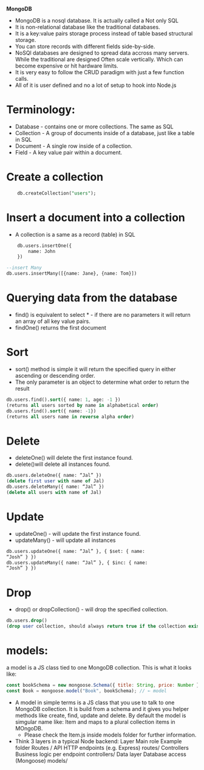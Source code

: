 **MongoDB**

- MongoDB is a nosql database. It is actually called a Not only SQL
- It is non-relational database like the traditional databases.
- It is a key:value pairs storage process instead of table based structural storage.
- You can store records with different fields side-by-side.
- NoSQl databases are designed to spread data accross many servers. While the traditional are designed Often scale vertically. Which can become expensive or hit hardware limits.
- It is very easy to follow the CRUD paradigm with just a few function calls.
- All of it is user defined and no a lot of setup to hook into Node.js

# Terminology:

- Database - contains one or more collections. The same as SQL
- Collection - A group of documents inside of a database, just like a table in SQL
- Document - A single row inside of a collection.
- Field - A key value pair within a document.

# Create a collection

```sql
    db.createCollection("users");
```

# Insert a document into a collection

- A collection is a same as a record (table) in SQL

```sql
    db.users.insertOne({
        name: John
    })

--insert Many
db.users.insertMany([{name: Jane}, {name: Tom}])

```

# Querying data from the database

- find() is equivalent to select \* - if there are no parameters it will return an array of all key value pairs.
- findOne() returns the first document

# Sort

- sort() method is simple it will return the specified query in either ascending or descending order.
- The only parameter is an object to determine what order to return the result

```sql
db.users.find().sort({ name: 1, age: -1 })
(returns all users sorted by name in alphabetical order)
db.users.find().sort({ name: -1})
(returns all users name in reverse alpha order)
```

# Delete

- deleteOne() will delete the first instance found.
- delete()will delete all instances found.

```sql
db.users.deleteOne({ name: “Jal” })
(delete first user with name of Jal)
db.users.deleteMany({ name: “Jal” })
(delete all users with name of Jal)
```

# Update

- updateOne() - will update the first instance found.
- updateMany() - will update all instances

```sql
db.users.updateOne({ name: “Jal” }, { $set: { name:
“Josh” } })
db.users.updateMany({ name: “Jal” }, { $inc: { name:
“Josh” } })
```

# Drop

- drop() or dropCollection() - will drop the specified collection.

```sql
db.users.drop()
(drop user collection, should always return true if the collection exists)
```

# models:

a model is a JS class tied to one MongoDB collection.
This is what it looks like:

```js
const bookSchema = new mongoose.Schema({ title: String, price: Number });
const Book = mongoose.model("Book", bookSchema); // ← model
```

- A model in simple terms is a JS class that you use to talk to one MongoDB collection. It is build from a schema and it gives you helper methods like create, find, update and delete. By default the model is simgular name like: Item and maps to a plural collection items in MOngoDB.
  - Please check the Item.js inside models folder for further information.
- Think 3 layers in a typical Node backend:
  Layer Main role Example folder
  Routes / API HTTP endpoints (e.g. Express) routes/
  Controllers Business logic per endpoint controllers/
  Data layer Database access (Mongoose) models/
